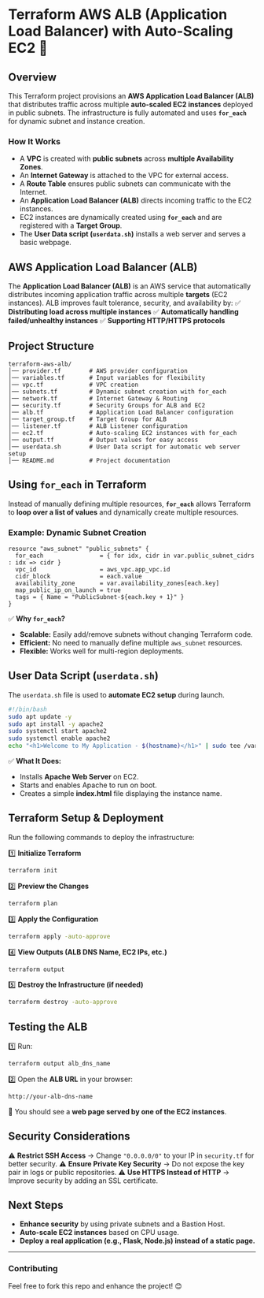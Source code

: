 # **Terraform AWS ALB (Application Load Balancer) with Auto-Scaling EC2** 🚀

## **Overview**
This Terraform project provisions an **AWS Application Load Balancer (ALB)** that distributes traffic across multiple **auto-scaled EC2 instances** deployed in public subnets. The infrastructure is fully automated and uses **`for_each`** for dynamic subnet and instance creation.

### **How It Works**
- A **VPC** is created with **public subnets** across **multiple Availability Zones**.
- An **Internet Gateway** is attached to the VPC for external access.
- A **Route Table** ensures public subnets can communicate with the Internet.
- An **Application Load Balancer (ALB)** directs incoming traffic to the EC2 instances.
- EC2 instances are dynamically created using **`for_each`** and are registered with a **Target Group**.
- The **User Data script (`userdata.sh`)** installs a web server and serves a basic webpage.

## **AWS Application Load Balancer (ALB)**
The **Application Load Balancer (ALB)** is an AWS service that automatically distributes incoming application traffic across multiple **targets** (EC2 instances). ALB improves fault tolerance, security, and availability by:
✅ **Distributing load across multiple instances**
✅ **Automatically handling failed/unhealthy instances**
✅ **Supporting HTTP/HTTPS protocols**

## **Project Structure**
```
terraform-aws-alb/
│── provider.tf        # AWS provider configuration
│── variables.tf       # Input variables for flexibility
│── vpc.tf             # VPC creation
│── subnets.tf         # Dynamic subnet creation with for_each
│── network.tf         # Internet Gateway & Routing
│── security.tf        # Security Groups for ALB and EC2
│── alb.tf             # Application Load Balancer configuration
│── target_group.tf    # Target Group for ALB
│── listener.tf        # ALB Listener configuration
│── ec2.tf             # Auto-scaling EC2 instances with for_each
│── output.tf          # Output values for easy access
│── userdata.sh        # User Data script for automatic web server setup
│── README.md          # Project documentation
```

## **Using `for_each` in Terraform**
Instead of manually defining multiple resources, **`for_each`** allows Terraform to **loop over a list of values** and dynamically create multiple resources.

### **Example: Dynamic Subnet Creation**
```hcl
resource "aws_subnet" "public_subnets" {
  for_each                = { for idx, cidr in var.public_subnet_cidrs : idx => cidr }
  vpc_id                  = aws_vpc.app_vpc.id
  cidr_block              = each.value
  availability_zone       = var.availability_zones[each.key]
  map_public_ip_on_launch = true
  tags = { Name = "PublicSubnet-${each.key + 1}" }
}
```
✅ **Why `for_each`?**
- **Scalable:** Easily add/remove subnets without changing Terraform code.
- **Efficient:** No need to manually define multiple `aws_subnet` resources.
- **Flexible:** Works well for multi-region deployments.

## **User Data Script (`userdata.sh`)**
The `userdata.sh` file is used to **automate EC2 setup** during launch.
```sh
#!/bin/bash
sudo apt update -y
sudo apt install -y apache2
sudo systemctl start apache2
sudo systemctl enable apache2
echo "<h1>Welcome to My Application - $(hostname)</h1>" | sudo tee /var/www/html/index.html
```
✅ **What It Does:**
- Installs **Apache Web Server** on EC2.
- Starts and enables Apache to run on boot.
- Creates a simple **index.html** file displaying the instance name.

## **Terraform Setup & Deployment**
Run the following commands to deploy the infrastructure:

1️⃣ **Initialize Terraform**
```sh
terraform init
```

2️⃣ **Preview the Changes**
```sh
terraform plan
```

3️⃣ **Apply the Configuration**
```sh
terraform apply -auto-approve
```

4️⃣ **View Outputs (ALB DNS Name, EC2 IPs, etc.)**
```sh
terraform output
```

5️⃣ **Destroy the Infrastructure (if needed)**
```sh
terraform destroy -auto-approve
```

## **Testing the ALB**
1️⃣ Run:
```sh
terraform output alb_dns_name
```
2️⃣ Open the **ALB URL** in your browser:
```sh
http://your-alb-dns-name
```
🚀 You should see a **web page served by one of the EC2 instances**.

## **Security Considerations**
⚠ **Restrict SSH Access** → Change `"0.0.0.0/0"` to your IP in `security.tf` for better security.
⚠ **Ensure Private Key Security** → Do not expose the key pair in logs or public repositories.
⚠ **Use HTTPS Instead of HTTP** → Improve security by adding an SSL certificate.

## **Next Steps**
- **Enhance security** by using private subnets and a Bastion Host.
- **Auto-scale EC2 instances** based on CPU usage.
- **Deploy a real application (e.g., Flask, Node.js) instead of a static page.**

---
### **Contributing**
Feel free to fork this repo and enhance the project! 😊